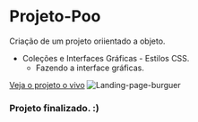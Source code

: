 # Projeto-Poo
Criação de um projeto oriientado a objeto.
- Coleções e Interfaces Gráficas - Estilos CSS.
    - Fazendo a interface gráficas.

[Veja o projeto o vivo](https://projeto-poo.netlify.app/)
![Landing-page-burguer](https://github.com/LucianoSabino/Projeto-Poo/blob/Cole%C3%A7%C3%B5es-e-Interfaces-Gr%C3%A1ficas-Estilos-CSS/img/projeto-poo.gif?raw=true)  
### Projeto finalizado. :)

